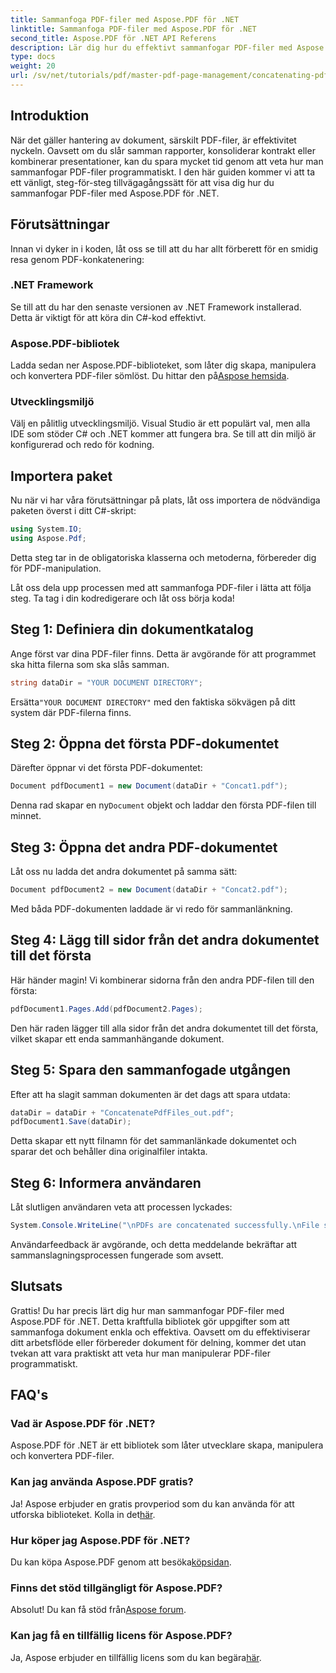 ```yaml
---
title: Sammanfoga PDF-filer med Aspose.PDF för .NET
linktitle: Sammanfoga PDF-filer med Aspose.PDF för .NET
second_title: Aspose.PDF för .NET API Referens
description: Lär dig hur du effektivt sammanfogar PDF-filer med Aspose.PDF för .NET med den här omfattande guiden. Följ våra steg-för-steg-instruktioner för att sömlöst sammanfoga rapporter, kontrakt.
type: docs
weight: 20
url: /sv/net/tutorials/pdf/master-pdf-page-management/concatenating-pdf-files/
---
```

## Introduktion

När det gäller hantering av dokument, särskilt PDF-filer, är effektivitet nyckeln. Oavsett om du slår samman rapporter, konsoliderar kontrakt eller kombinerar presentationer, kan du spara mycket tid genom att veta hur man sammanfogar PDF-filer programmatiskt. I den här guiden kommer vi att ta ett vänligt, steg-för-steg tillvägagångssätt för att visa dig hur du sammanfogar PDF-filer med Aspose.PDF för .NET.

## Förutsättningar

Innan vi dyker in i koden, låt oss se till att du har allt förberett för en smidig resa genom PDF-konkatenering:

### .NET Framework

Se till att du har den senaste versionen av .NET Framework installerad. Detta är viktigt för att köra din C#-kod effektivt.

### Aspose.PDF-bibliotek

 Ladda sedan ner Aspose.PDF-biblioteket, som låter dig skapa, manipulera och konvertera PDF-filer sömlöst. Du hittar den på[Aspose hemsida](https://releases.aspose.com/pdf/net/).

### Utvecklingsmiljö

Välj en pålitlig utvecklingsmiljö. Visual Studio är ett populärt val, men alla IDE som stöder C# och .NET kommer att fungera bra. Se till att din miljö är konfigurerad och redo för kodning.

## Importera paket

Nu när vi har våra förutsättningar på plats, låt oss importera de nödvändiga paketen överst i ditt C#-skript:

```csharp
using System.IO;
using Aspose.Pdf;
```

Detta steg tar in de obligatoriska klasserna och metoderna, förbereder dig för PDF-manipulation.

Låt oss dela upp processen med att sammanfoga PDF-filer i lätta att följa steg. Ta tag i din kodredigerare och låt oss börja koda!

## Steg 1: Definiera din dokumentkatalog

Ange först var dina PDF-filer finns. Detta är avgörande för att programmet ska hitta filerna som ska slås samman.

```csharp
string dataDir = "YOUR DOCUMENT DIRECTORY";
```

 Ersätta`"YOUR DOCUMENT DIRECTORY"` med den faktiska sökvägen på ditt system där PDF-filerna finns.

## Steg 2: Öppna det första PDF-dokumentet

Därefter öppnar vi det första PDF-dokumentet:

```csharp
Document pdfDocument1 = new Document(dataDir + "Concat1.pdf");
```

 Denna rad skapar en ny`Document` objekt och laddar den första PDF-filen till minnet.

## Steg 3: Öppna det andra PDF-dokumentet

Låt oss nu ladda det andra dokumentet på samma sätt:

```csharp
Document pdfDocument2 = new Document(dataDir + "Concat2.pdf");
```

Med båda PDF-dokumenten laddade är vi redo för sammanlänkning.

## Steg 4: Lägg till sidor från det andra dokumentet till det första

Här händer magin! Vi kombinerar sidorna från den andra PDF-filen till den första:

```csharp
pdfDocument1.Pages.Add(pdfDocument2.Pages);
```

Den här raden lägger till alla sidor från det andra dokumentet till det första, vilket skapar ett enda sammanhängande dokument.

## Steg 5: Spara den sammanfogade utgången

Efter att ha slagit samman dokumenten är det dags att spara utdata:

```csharp
dataDir = dataDir + "ConcatenatePdfFiles_out.pdf";
pdfDocument1.Save(dataDir);
```

Detta skapar ett nytt filnamn för det sammanlänkade dokumentet och sparar det och behåller dina originalfiler intakta.

## Steg 6: Informera användaren

Låt slutligen användaren veta att processen lyckades:

```csharp
System.Console.WriteLine("\nPDFs are concatenated successfully.\nFile saved at " + dataDir);
```

Användarfeedback är avgörande, och detta meddelande bekräftar att sammanslagningsprocessen fungerade som avsett.

## Slutsats

Grattis! Du har precis lärt dig hur man sammanfogar PDF-filer med Aspose.PDF för .NET. Detta kraftfulla bibliotek gör uppgifter som att sammanfoga dokument enkla och effektiva. Oavsett om du effektiviserar ditt arbetsflöde eller förbereder dokument för delning, kommer det utan tvekan att vara praktiskt att veta hur man manipulerar PDF-filer programmatiskt.

## FAQ's

### Vad är Aspose.PDF för .NET?  
Aspose.PDF för .NET är ett bibliotek som låter utvecklare skapa, manipulera och konvertera PDF-filer.

### Kan jag använda Aspose.PDF gratis?  
 Ja! Aspose erbjuder en gratis provperiod som du kan använda för att utforska biblioteket. Kolla in det[här](https://releases.aspose.com/).

### Hur köper jag Aspose.PDF för .NET?  
 Du kan köpa Aspose.PDF genom att besöka[köpsidan](https://purchase.aspose.com/buy).

### Finns det stöd tillgängligt för Aspose.PDF?  
Absolut! Du kan få stöd från[Aspose forum](https://forum.aspose.com/c/pdf/10).

### Kan jag få en tillfällig licens för Aspose.PDF?  
 Ja, Aspose erbjuder en tillfällig licens som du kan begära[här](https://purchase.aspose.com/temporary-license/).